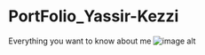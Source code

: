 # PortFolio_Yassir-Kezzi
Everything you want to know about me
![image alt](https://github.com/Yassir-kezzi/PortFolio_Yassir-Kezzi/blob/f58148d50b2696cd221d1c690c3dc5a600f72554/Capture%20d'%C3%A9cran%202025-04-27%20192228.png)
